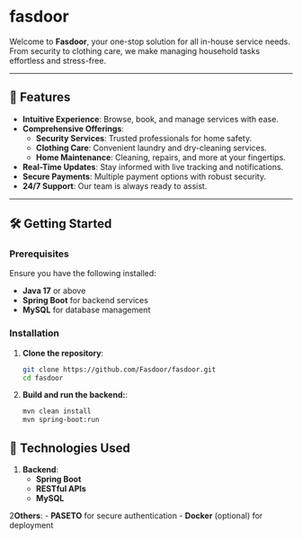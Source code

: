 # fasdoor

Welcome to **Fasdoor**, your one-stop solution for all in-house service needs. From security to clothing care, we make managing household tasks effortless and stress-free.

---

## 🚀 **Features**

- **Intuitive Experience**: Browse, book, and manage services with ease.
- **Comprehensive Offerings**:
    - **Security Services**: Trusted professionals for home safety.
    - **Clothing Care**: Convenient laundry and dry-cleaning services.
    - **Home Maintenance**: Cleaning, repairs, and more at your fingertips.
- **Real-Time Updates**: Stay informed with live tracking and notifications.
- **Secure Payments**: Multiple payment options with robust security.
- **24/7 Support**: Our team is always ready to assist.

---

## 🛠️ **Getting Started**

### **Prerequisites**

Ensure you have the following installed:

- **Java 17** or above
- **Spring Boot** for backend services
- **MySQL** for database management

### **Installation**

1. **Clone the repository**:
   ```bash
   git clone https://github.com/Fasdoor/fasdoor.git
   cd fasdoor

1. **Build and run the backend:**:
   ```bash
   mvn clean install
   mvn spring-boot:run

## 🧰 Technologies Used

1. **Backend**:
    - **Spring Boot**
    - **RESTful APIs**
    - **MySQL**
   

2**Others**:
    - **PASETO** for secure authentication
    - **Docker** (optional) for deployment  
